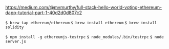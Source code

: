 https://medium.com/@mvmurthy/full-stack-hello-world-voting-ethereum-dapp-tutorial-part-1-40d2d0d807c2

`$ brew tap ethereum/ethereum`
`$ brew install ethereum`
`$ brew install solidity`

`$ npm install -g ethereumjs-testrpc`
`$ node_modules/.bin/testrpc`
`$ node server.js`